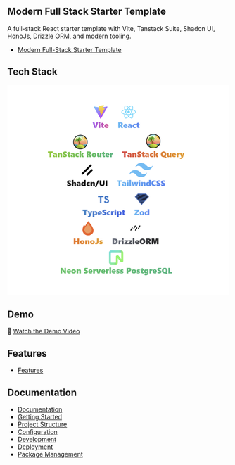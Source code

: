 ## Modern Full Stack Starter Template
A full-stack React starter template with Vite, Tanstack Suite, Shadcn UI, HonoJs, Drizzle ORM, and modern tooling.

- [Modern Full-Stack Starter Template](https://reactvitenstack.vercel.app/)

## Tech Stack
![Tech Stack](https://github.com/KaraBharat/ReactViTenStack/blob/main/client/public/demo/9s80fsdf%3Dsdfsshjgdfh.png)

## Demo
🎥 [Watch the Demo Video](https://raw.githubusercontent.com/KaraBharat/ReactViTenStack/main/client/public/demo/uisfhgjdf98732.mp4)

## Features

- [Features](https://reactvitenstack.vercel.app/features)

## Documentation

- [Documentation](https://reactvitenstack.vercel.app/docs)
- [Getting Started](https://reactvitenstack.vercel.app/docs#getting-started)
- [Project Structure](https://reactvitenstack.vercel.app/docs#project-structure)
- [Configuration](https://reactvitenstack.vercel.app/docs#configuration)
- [Development](https://reactvitenstack.vercel.app/docs#development)
- [Deployment](https://reactvitenstack.vercel.app/docs#deployment)
- [Package Management](https://reactvitenstack.vercel.app/docs#package-management)
